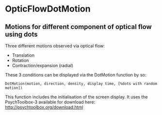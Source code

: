 # OpticFlowDotMotion
## Motions for different component of optical flow using dots

Three different motions observed via optical flow: 
  - Translation
  - Rotation
  - Contraction/expansion (radial)
  
These 3 conditions can be displayed via the DotMotion function by so:

```
DotMotion(motion, direction, density, display time, [%dots with random motion])
```

This function includes the initialisation of the screen display.
It uses the PsychToolbox-3 available for download here: http://psychtoolbox.org/download.html
